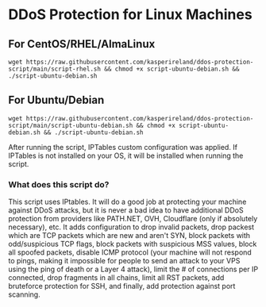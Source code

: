 # DDoS Protection for Linux Machines


## For CentOS/RHEL/AlmaLinux
```
wget https://raw.githubusercontent.com/kasperireland/ddos-protection-script/main/script-rhel.sh && chmod +x script-ubuntu-debian.sh && ./script-ubuntu-debian.sh
```

## For Ubuntu/Debian
```
wget https://raw.githubusercontent.com/kasperireland/ddos-protection-script/main/script-ubuntu-debian.sh && chmod +x script-ubuntu-debian.sh && ./script-ubuntu-debian.sh
```


After running the script, IPTables custom configuration was applied. If IPTables is not installed on your OS, it will be installed when running the script. 

### What does this script do?
This script uses IPtables. It will do a good job at protecting your machine against DDoS attacks, but it is never a bad idea to have additional DDoS protection from providers like PATH.NET, OVH, Cloudflare (only if absolutely necessary), etc. It adds configuration to drop invalid packets, drop packest which are TCP packets which are new and aren't SYN, block packets with odd/suspicious TCP flags, block packets with suspicious MSS values, block all spoofed packets, disable ICMP protocol (your machine will not respond to pings, making it impossible for people to send an attack to your VPS using the ping of death or a Layer 4 attack), limit the # of connections per IP connected, drop fragments in all chains, limit all RST packets, add bruteforce protection for SSH, and finally, add protection against port scanning.
